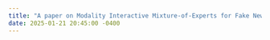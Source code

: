 ```yaml
---
title: "A paper on Modality Interactive Mixture-of-Experts for Fake News Detection (MIMoE-FND) is accepted to WWW 2025, see you in Sydney! 🎉"
date: 2025-01-21 20:45:00 -0400
---
```

